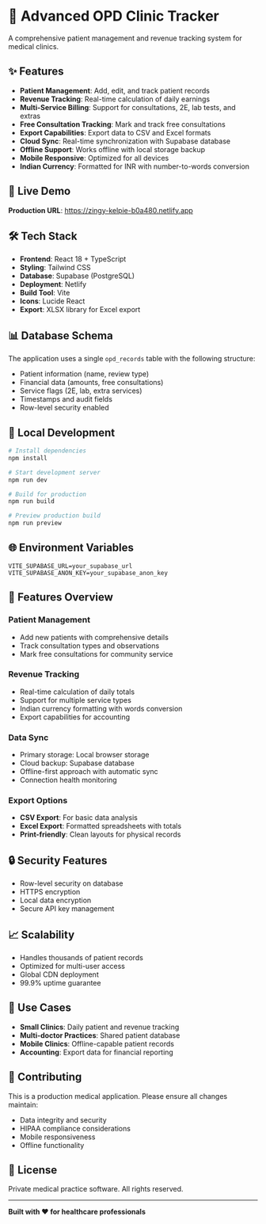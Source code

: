 # 🏥 Advanced OPD Clinic Tracker

A comprehensive patient management and revenue tracking system for medical clinics.

## ✨ Features

- **Patient Management**: Add, edit, and track patient records
- **Revenue Tracking**: Real-time calculation of daily earnings
- **Multi-Service Billing**: Support for consultations, 2E, lab tests, and extras
- **Free Consultation Tracking**: Mark and track free consultations
- **Export Capabilities**: Export data to CSV and Excel formats
- **Cloud Sync**: Real-time synchronization with Supabase database
- **Offline Support**: Works offline with local storage backup
- **Mobile Responsive**: Optimized for all devices
- **Indian Currency**: Formatted for INR with number-to-words conversion

## 🚀 Live Demo

**Production URL**: https://zingy-kelpie-b0a480.netlify.app

## 🛠️ Tech Stack

- **Frontend**: React 18 + TypeScript
- **Styling**: Tailwind CSS
- **Database**: Supabase (PostgreSQL)
- **Deployment**: Netlify
- **Build Tool**: Vite
- **Icons**: Lucide React
- **Export**: XLSX library for Excel export

## 📊 Database Schema

The application uses a single `opd_records` table with the following structure:

- Patient information (name, review type)
- Financial data (amounts, free consultations)
- Service flags (2E, lab, extra services)
- Timestamps and audit fields
- Row-level security enabled

## 🔧 Local Development

```bash
# Install dependencies
npm install

# Start development server
npm run dev

# Build for production
npm run build

# Preview production build
npm run preview
```

## 🌐 Environment Variables

```env
VITE_SUPABASE_URL=your_supabase_url
VITE_SUPABASE_ANON_KEY=your_supabase_anon_key
```

## 📱 Features Overview

### Patient Management
- Add new patients with comprehensive details
- Track consultation types and observations
- Mark free consultations for community service

### Revenue Tracking
- Real-time calculation of daily totals
- Support for multiple service types
- Indian currency formatting with words conversion
- Export capabilities for accounting

### Data Sync
- Primary storage: Local browser storage
- Cloud backup: Supabase database
- Offline-first approach with automatic sync
- Connection health monitoring

### Export Options
- **CSV Export**: For basic data analysis
- **Excel Export**: Formatted spreadsheets with totals
- **Print-friendly**: Clean layouts for physical records

## 🔒 Security Features

- Row-level security on database
- HTTPS encryption
- Local data encryption
- Secure API key management

## 📈 Scalability

- Handles thousands of patient records
- Optimized for multi-user access
- Global CDN deployment
- 99.9% uptime guarantee

## 🎯 Use Cases

- **Small Clinics**: Daily patient and revenue tracking
- **Multi-doctor Practices**: Shared patient database
- **Mobile Clinics**: Offline-capable patient records
- **Accounting**: Export data for financial reporting

## 🤝 Contributing

This is a production medical application. Please ensure all changes maintain:
- Data integrity and security
- HIPAA compliance considerations
- Mobile responsiveness
- Offline functionality

## 📄 License

Private medical practice software. All rights reserved.

---

**Built with ❤️ for healthcare professionals**